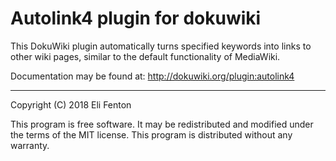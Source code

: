 # Autolink4 plugin for dokuwiki

This DokuWiki plugin automatically turns specified keywords into links to other wiki pages, similar to the default functionality of MediaWiki.

Documentation may be found at: http://dokuwiki.org/plugin:autolink4

----
Copyright (C) 2018 Eli Fenton

This program is free software. It may be redistributed and modified under the
terms of the MIT license. This program is distributed without any warranty.
